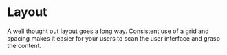 # Layout

A well thought out layout goes a long way. Consistent use of a grid and spacing makes it easier for your users to scan the user interface and grasp the content.
